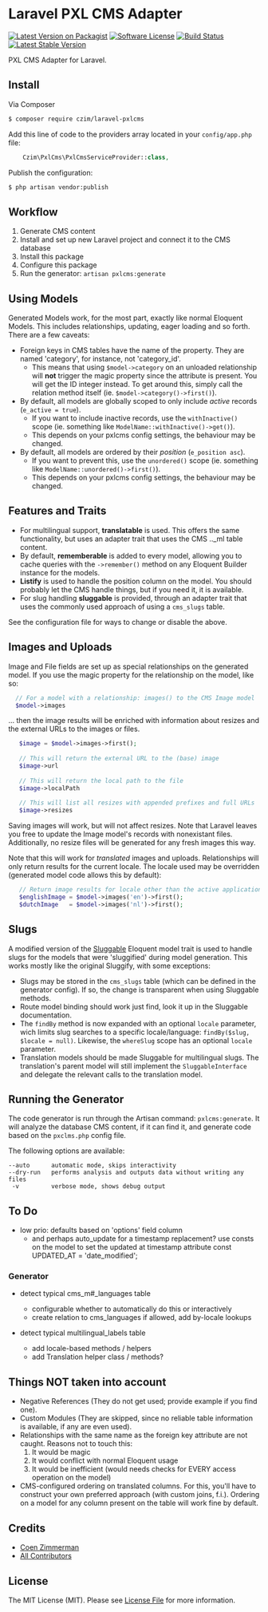 # Laravel PXL CMS Adapter

[![Latest Version on Packagist][ico-version]][link-packagist]
[![Software License][ico-license]](LICENSE.md)
[![Build Status](https://travis-ci.org/czim/laravel-pxlcms.svg?branch=master)](https://travis-ci.org/czim/laravel-pxlcms)
[![Latest Stable Version](http://img.shields.io/packagist/v/czim/laravel-pxlcms.svg)](https://packagist.org/packages/czim/laravel-pxlcms)

PXL CMS Adapter for Laravel.


## Install

Via Composer

``` bash
$ composer require czim/laravel-pxlcms
```

Add this line of code to the providers array located in your `config/app.php` file:

```php
    Czim\PxlCms\PxlCmsServiceProvider::class,
```

Publish the configuration:

``` bash
$ php artisan vendor:publish
```

## Workflow

1. Generate CMS content
2. Install and set up new Laravel project and connect it to the CMS database
3. Install this package
4. Configure this package
5. Run the generator: `artisan pxlcms:generate`


## Using Models

Generated Models work, for the most part, exactly like normal Eloquent Models.
This includes relationships, updating, eager loading and so forth. 
There are a few caveats:

- Foreign keys in CMS tables have the name of the property. They are named 'category', for instance, not 'category_id'.
  - This means that using `$model->category` on an unloaded relationship will **not** trigger the magic property since the attribute is present.
    You will get the ID integer instead.
    To get around this, simply call the relation method itself (ie. `$model->category()->first()`).  
- By default, all models are globally scoped to only include *active* records (`e_active = true`).
  - If you want to include inactive records, use the `withInactive()` scope (ie. something like `ModelName::withInactive()->get()`).
  - This depends on your pxlcms config settings, the behaviour may be changed. 
- By default, all models are ordered by their *position* (`e_position asc`).
  - If you want to prevent this, use the `unordered()` scope (ie. something like `ModelName::unordered()->first()`).
  - This depends on your pxlcms config settings, the behaviour may be changed.


## Features and Traits

- For multilingual support, **translatable** is used.
    This offers the same functionality, but uses an adapter trait that uses the CMS .._ml table content.
- By default, **rememberable** is added to every model, allowing you to cache queries with the `->remember()` method on any Eloquent Builder instance for the models.
- **Listify** is used to handle the position column on the model. You should probably let the CMS handle things, but if you need it, it is available.
- For slug handling **sluggable** is provided, through an adapter trait that uses the commonly used approach of using a `cms_slugs` table.

See the configuration file for ways to change or disable the above.


## Images and Uploads
 
 Image and File fields are set up as special relationships on the generated model.
 If you use the magic property for the relationship on the model, like so:
  
 ```php
   // For a model with a relationship: images() to the CMS Image model
   $model->images
 ```
 
... then the image results will be enriched with information about resizes and the external URLs to the images or files.

```php
   $image = $model->images->first();
   
   // This will return the external URL to the (base) image 
   $image->url
   
   // This will return the local path to the file
   $image->localPath
   
   // This will list all resizes with appended prefixes and full URLs
   $image->resizes
```

Saving images will work, but will not affect resizes.
Note that Laravel leaves you free to update the Image model's records with nonexistant files.
Additionally, no resize files will be generated for any fresh images this way.

Note that this will work for *translated* images and uploads.
Relationships will only return results for the current locale.
The locale used may be overridden (generated model code allows this by default):

```php
   // Return image results for locale other than the active application locale
   $englishImage = $model->images('en')->first();
   $dutchImage   = $model->images('nl')->first();
```


## Slugs

A modified version of the [Sluggable](https://github.com/cviebrock/eloquent-sluggable) Eloquent model trait is used to handle slugs for the models that were 'sluggified' during model generation.
This works mostly like the original Sluggify, with some exceptions:

- Slugs may be stored in the `cms_slugs` table (which can be defined in the generator config).
  If so, the change is transparent when using Sluggable methods. 
- Route model binding should work just find, look it up in the Sluggable documentation.
- The `findBy` method is now expanded with an optional `locale` parameter, wich limits slug searches to a specific locale/language: `findBy($slug, $locale = null)`.
  Likewise, the `whereSlug` scope has an optional `locale` parameter.
- Translation models should be made Sluggable for multilingual slugs.
  The translation's parent model will still implement the `SluggableInterface` and delegate the relevant calls to the translation model. 


## Running the Generator

The code generator is run through the Artisan command: `pxlcms:generate`.
It will analyze the database CMS content, if it can find it, and generate code based on the `pxclms.php` config file.

The following options are available:

```
--auto      automatic mode, skips interactivity
--dry-run   performs analysis and outputs data without writing any files
 -v         verbose mode, shows debug output
```


## To Do

- low prio: defaults based on 'options' field column
    - and perhaps auto_update for a timestamp replacement?
            use consts on the model to set the updated at timestamp attribute
            const UPDATED_AT = 'date_modified';


### Generator

- detect typical cms_m#_languages table
    - configurable whether to automatically do this or interactively
    - create relation to cms_languages if allowed, add by-locale lookups

- detect typical multilingual_labels table
    - add locale-based methods / helpers
    - add Translation helper class / methods?


## Things NOT taken into account

- Negative References (They do not get used; provide example if you find one).
- Custom Modules (They are skipped, since no reliable table information is available, if any are even used).
- Relationships with the same name as the foreign key attribute are not caught. Reasons not to touch this:
   1. It would be magic
   2. It would conflict with normal Eloquent usage
   3. It would be inefficient (would needs checks for EVERY access operation on the model)
- CMS-configured ordering on translated columns. For this, you'll have to construct your own preferred approach (with custom joins, f.i.). Ordering on a model for any column present on the table will work fine by default.

## Credits

- [Coen Zimmerman][link-author]
- [All Contributors][link-contributors]

## License

The MIT License (MIT). Please see [License File](LICENSE.md) for more information.

[ico-version]: https://img.shields.io/packagist/v/czim/laravel-pxlcms.svg?style=flat-square
[ico-license]: https://img.shields.io/badge/license-MIT-brightgreen.svg?style=flat-square
[ico-downloads]: https://img.shields.io/packagist/dt/czim/laravel-pxlcms.svg?style=flat-square

[link-packagist]: https://packagist.org/packages/czim/laravel-pxlcms
[link-downloads]: https://packagist.org/packages/czim/laravel-pxlcms
[link-author]: https://github.com/czim
[link-contributors]: ../../contributors
